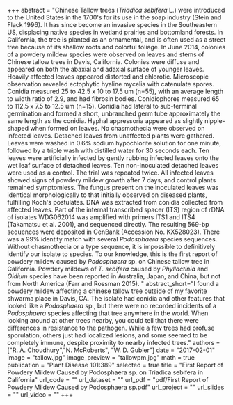 +++
abstract = "Chinese Tallow trees (*Triadica sebifera* L.) were introduced to the United States in the 1700's for its use in the soap industry (Stein and Flack 1996). It has since become an invasive species in the Southeastern US, displacing native species in wetland prairies and bottomland forests. In California, the tree is planted as an ornamental, and is often used as a street tree because of its shallow roots and colorful foliage. In June 2014, colonies of a powdery mildew species were observed on leaves and stems of Chinese tallow trees in Davis, California. Colonies were diffuse and appeared on both the abaxial and adaxial surface of younger leaves. Heavily affected leaves appeared distorted and chlorotic. Microscopic observation revealed ectophytic hyaline mycelia with catenulate spores. Conidia measured 25 to 42.5 x 10 to 17.5 um (n=55), with an average length to width ratio of 2.9, and had fibrosin bodies. Conidiophores measured 65 to 112.5 x 7.5 to 12.5 um (n=15). Conidia had lateral to sub-terminal germination and formed a short, unbranched germ tube approximately the same length as the conidia. Hyphal appressoria appeared as slightly nipple-shaped when formed on leaves. No chasmothecia were observed on infected leaves. Detached leaves from unaffected plants were gathered. Leaves were washed in 0.6% sodium hypochlorite solution for one minute, followed by a triple wash with distilled water for 30 seconds each. Ten leaves were artificially infected by gently rubbing infected leaves onto the wet leaf surface of detached leaves. Ten non-inoculated detached leaves were used as a control. The trial was repeated twice. All infected leaves showed signs of powdery mildew growth after 7 days, and control plants remained symptomless. The fungus present on the inoculated leaves was identical morphologically to that initially observed on diseased plants, fulfilling Koch's postulates.  DNA was extracted from conidia collected from affected leaves. Part of the internal transcribed spacer (ITS) region of rDNA of isolates WDG062014 was amplified with primers ITS1 and ITS4 (Takamatsu et al. 2001), and sequenced directly.  The resulting 569-bp sequences were deposited in GenBank (Accession No. KX528023). There was a 99% identity match with several *Podosphaera* species sequences.  Without chasmothecia or a type sequence, it is impossible to definitively identify our isolate to species. To our knowledge, this is the first report of powdery mildew caused by *Podosphaera* sp. on Chinese tallow tree in California.  Powdery mildews of *T. sebifera* caused by *Phyllactinia* and *Oidium* species have been reported in Australia, Japan, and China, but not from North America (Farr and Rossman 2015). "
abstract_short="I found a powdery mildew affecting a chinese tallow tree outside of my favorite shwarma place in Davis, CA. The isolate had conidia and other features that looked like a *Podosphaera* sp., but there were no recorded incidents of a *Podosphaera* species affecting that tree anywhere in the world. When looking around at other trees nearby, you could tell that there were differences in resistance to the pathogen. While a few trees had profuse sporulation, others just had localized lesions, and some seemed to be completely immune, despite proximity to nearby infected trees."
authors = ["R. A. Choudhury","N. McRoberts", "W. D. Gubler"]
date = "2017-02-01"
image = "tallow.jpg"
image_preview = "tallowpm.jpg"
math = true
publication = "Plant Disease 101:389"
selected = true
title = "First Report of Powdery Mildew Caused by Podosphaera sp. on Triadica sebifera in California"
url_code = ""
url_dataset = ""
url_pdf = "pdf/First Report of Powdery Mildew Caused by Podosphaera sp.pdf"
url_project = ""
url_slides = ""
url_video = ""
+++